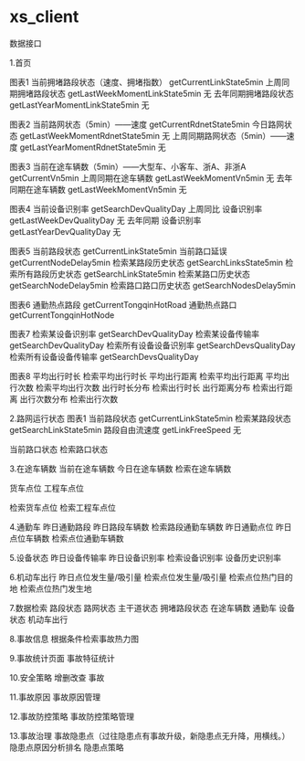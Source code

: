 # xs_client

数据接口

1.首页

图表1
当前拥堵路段状态（速度、拥堵指数）          getCurrentLinkState5min
上周同期拥堵路段状态                        getLastWeekMomentLinkState5min         无
去年同期拥堵路段状态                        getLastYearMomentLinkState5min         无

图表2
当前路网状态（5min）——速度                  getCurrentRdnetState5min
今日路网状态                                getLastWeekMomentRdnetState5min         无
上周同期路网状态（5min）——速度               getLastYearMomentRdnetState5min         无

图表3
当前在途车辆数（5min）——大型车、小客车、浙A、非浙A      getCurrentVn5min
上周同期在途车辆数                                     getLastWeekMomentVn5min         无
去年同期在途车辆数                                     getLastWeekMomentVn5min         无

图表4
当前设备识别率                                        getSearchDevQualityDay
上周同比 设备识别率                                   getLastWeekDevQualityDay         无
去年同期 设备识别率                                   getLastYearDevQualityDay         无

图表5
当前路段状态                                          getCurrentLinkState5min
当前路口延误                                          getCurrentNodeDelay5min
检索某路段历史状态                                    getSearchLinksState5min
检索所有路段历史状态                                  getSearchLinkState5min
检索某路口历史状态                                    getSearchNodeDelay5min
检索路口路口历史状态                                  getSearchNodesDelay5min


图表6
通勤热点路段                                         getCurrentTongqinHotRoad
通勤热点路口                                         getCurrentTongqinHotNode

图表7
检索某设备识别率                                          getSearchDevQualityDay
检索某设备传输率                                          getSearchDevQualityDay
检索所有设备设备识别率                                    getSearchDevsQualityDay
检索所有设备设备传输率                                    getSearchDevsQualityDay

图表8
平均出行时长                            检索平均出行时长
平均出行距离                            检索平均出行距离
平均出行次数                            检索平均出行次数
出行时长分布                            检索出行时长
出行距离分布                            检索出行距离
出行次数分布                            检索出行次数

2.路网运行状态
图表1
当前路段状态                            getCurrentLinkState5min
检索某路段状态                          getSearchLinkState5min
路段自由流速度                          getLinkFreeSpeed                无

当前路口状态
检索路口状态


3.在途车辆数
当前在途车辆数
今日在途车辆数
检索在途车辆数

货车点位
工程车点位

检索货车点位
检索工程车点位

4.通勤车
昨日通勤路段
昨日路段车辆数
检索路段通勤车辆数
昨日通勤点位
昨日点位车辆数
检索点位通勤车辆数

5.设备状态
昨日设备传输率
昨日设备识别率
检索设备识别率
设备历史识别率

6.机动车出行
昨日点位发生量/吸引量
检索点位发生量/吸引量
检索点位热门目的地
检索点位热门发生地

7.数据检索
路段状态
路网状态
主干道状态
拥堵路段状态
在途车辆数
通勤车
设备状态
机动车出行

8.事故信息
根据条件检索事故热力图

9.事故统计页面
事故特征统计

10.安全策略
增删改查 事故

11.事故原因
事故原因管理

12.事故防控策略
事故防控策略管理

13.事故治理
事故隐患点（过往隐患点有事故升级，新隐患点无升降，用横线。）
隐患点原因分析排名
隐患点策略
